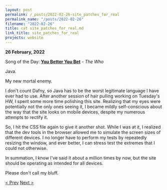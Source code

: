 ```yaml
---
layout: post
permalink: /_posts/2022-02-26-site_patches_for_real
permalink_name: "/posts/2022-02-26"
filename: "2022-02-26"
title: cat site_patches_for_real.md
link_title: site_patches_for_real
projects: website
---
```

**26 February, 2022**

Song of the Day: [**You Better You Bet**](https://youtu.be/wqPlb5PLBvg) - *The Who*

Java.

My new mortal enemy.

I don't count Dafny, so Java has to be the worst legitimate language I have ever had to use. After another session of hair pulling working on Tuesday's HW, I spent some more time polishing this site. Realizing that my eyes were potentially not the only ones seeing it, I became mildly self-conscious about the way that the site looks on mobile devices, despite my numerous attempts to rectify it.

So, I hit the CSS file again to give it another shot. While I was at it, I realized that the dev tools in the browser allowed me to simulate the screen sizes of different devices. I no longer have to perform my tests by repeatedly resizing the window, and ever better, I can stress test the extremes that I could not otherwise.

In summation, I know I've said it about a million times by now, but the site should be operating as intended for all devices.

Please don't call my bluff.

[< Prev](/_posts/2022-02-25-lending_a_hand)    [Next >](/all_caught_up)
